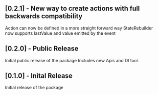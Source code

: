 ## [0.2.1] - New way to create actions with full backwards compatibility

Action can now be defined in a more straight forward way
StateRebuilder now supports lastValue and value emitted by the event

## [0.2.0] - Public Release

Initial public release of the package
Includes new Apis and DI tool.

## [0.1.0] - Inital Release

Initial release of the package
